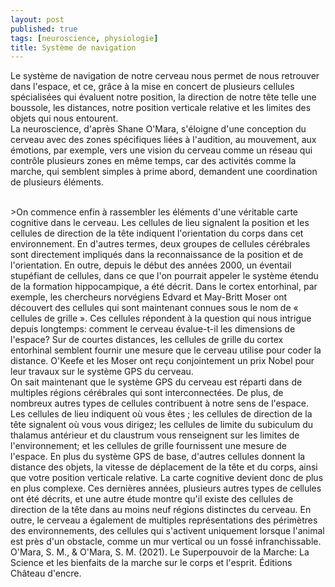 ```yaml
---
layout: post
published: true
tags: [neuroscience, physiologie]
title: Système de navigation
---
```


Le système de navigation de notre cerveau nous permet de nous retrouver dans l'espace, et ce, grâce à la mise en concert de plusieurs cellules spécialisées qui évaluent notre position, la direction de notre tête telle une boussole, les distances, notre position verticale relative et les limites des objets qui nous entourent.<br>
La neuroscience, d'après Shane O'Mara, s'éloigne d'une conception du cerveau avec des zones spécifiques liées à l'audition, au mouvement, aux émotions, par exemple, vers une vision du cerveau comme un réseau qui contrôle plusieurs zones en même temps, car des activités comme la marche, qui semblent simples à prime abord, demandent une coordination de plusieurs éléments. 


<br>
>On commence enfin à rassembler les éléments d'une véritable carte cognitive dans le cerveau. Les cellules de lieu signalent la position et les cellules de direction de la tête indiquent l'orientation du corps dans cet environnement. En d'autres termes, deux groupes de cellules cérébrales sont directement impliqués dans la reconnaissance de la position et de l'orientation. En outre, depuis le début des années 2000, un éventail stupéfiant de cellules, dans ce  que l'on pourrait appeler le système étendu de la formation hippocampique, a été décrit. Dans le cortex entorhinal, par exemple, les chercheurs norvégiens Edvard et May-Britt Moser ont découvert des cellules qui sont maintenant connues sous le nom de « cellules de grille ». Ces cellules répondent à la question qui nous intrigue depuis longtemps: comment le cerveau évalue-t-il les dimensions de l'espace? Sur de courtes distances, les cellules de grille du cortex entorhinal semblent fournir une mesure que le cerveau utilise pour coder la distance. O'Keefe et les Moser ont reçu conjointement un prix Nobel pour leur travaux sur le système GPS du cerveau. <br> On sait maintenant que le système GPS du cerveau est réparti dans de multiples régions cérébrales qui sont interconnectées. De plus, de nombreux autres types de cellules contribuent à notre sens de l'espace. Les cellules de lieu indiquent où vous êtes ; les cellules de direction de la tête signalent où vous vous dirigez; les cellules de limite du subiculum du thalamus antérieur et du claustrum vous renseignent sur les limites de l'environnement; et les cellules de grille fournissent une mesure de l'espace. En plus du système GPS de base, d'autres cellules donnent la distance des objets, la vitesse de déplacement de la tête et du corps, ainsi que votre position verticale relative. La carte cognitive devient donc de plus en plus complexe. Ces dernières années, plusieurs autres types de cellules ont été décrits, et une autre étude montre qu'il existe des cellules de direction de la tête dans au moins neuf régions distinctes du cerveau. En outre, le cerveau a également de multiples représentations des périmètres des environnements, des cellules qui s'activent uniquement lorsque l'animal est près d'un obstacle, comme un mur vertical ou un fossé infranchissable.<br>
O'Mara, S. M., &amp; O'Mara, S. M. (2021). Le Superpouvoir de la Marche: La Science et les bienfaits de la marche sur le corps et l'esprit. Éditions Château d'encre. 